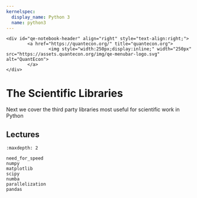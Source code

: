 ```yaml
---
kernelspec:
  display_name: Python 3
  name: python3
---
```


```{raw} html
<div id="qe-notebook-header" align="right" style="text-align:right;">
        <a href="https://quantecon.org/" title="quantecon.org">
                <img style="width:250px;display:inline;" width="250px" src="https://assets.quantecon.org/img/qe-menubar-logo.svg" alt="QuantEcon">
        </a>
</div>
```

# The Scientific Libraries

Next we cover the third party libraries most useful for scientific work in Python

## Lectures

```{toctree}
:maxdepth: 2

need_for_speed
numpy
matplotlib
scipy
numba
parallelization
pandas
```


